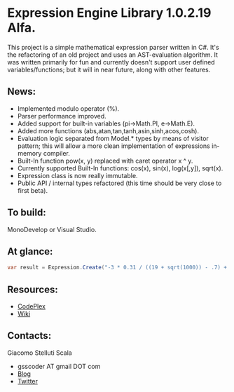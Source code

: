 Expression Engine Library 1.0.2.19 Alfa.
===
This project is a simple mathematical expression parser written in C#. It's the refactoring of an old project and uses an AST-evaluation algorithm.
It was written primarily for fun and currently doesn't support user defined variables/functions; but it will in near future, along with other features.

News:
---
  - Implemented modulo operator (%).
  - Parser performance improved.
  - Added support for built-in variables (pi->Math.PI, e->Math.E).
  - Added more functions (abs,atan,tan,tanh,asin,sinh,acos,cosh).
  - Evaluation logic separated from Model.* types by means of visitor pattern;
      this will allow a more clean implementation of expressions in-memory compiler.
  - Built-In function pow(x, y) replaced with caret operator x ^ y.
  - Currently supported Built-In functions: cos(x), sin(x), log(x[,y]), sqrt(x).
  - Expression class is now really immutable.
  - Public API / internal types refactored (this time should be very close to first beta).

To build:
---
MonoDevelop or Visual Studio.

At glance:
---
```csharp
var result = Expression.Create("-3 * 0.31 / ((19 + sqrt(1000)) - .7) + 5 * 2 ^ -log(1, pi)").Value;
```

Resources:
---
  - [CodePlex](http://exprengine.codeplex.com/)
  - [Wiki](https://github.com/gsscoder/exprengine/wiki)

Contacts:
---
Giacomo Stelluti Scala
  - gsscoder AT gmail DOT com
  - [Blog](http://gsscoder.blogspot.it)
  - [Twitter](http://twitter.com/gsscoder)
